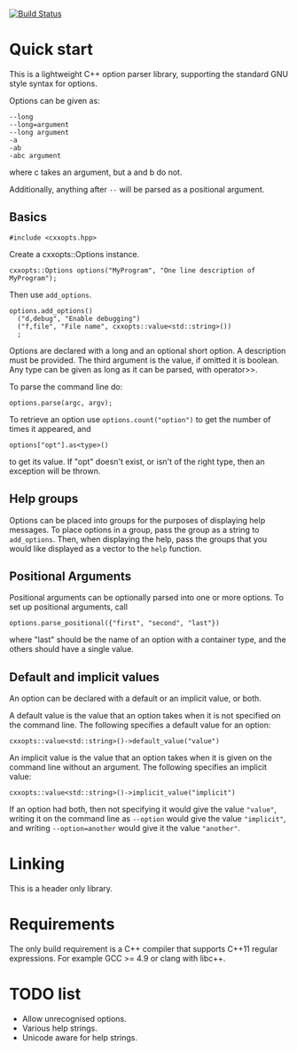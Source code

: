 [![Build Status](https://travis-ci.org/jarro2783/cxxopts.svg?branch=master)](https://travis-ci.org/jarro2783/cxxopts)

# Quick start

This is a lightweight C++ option parser library, supporting the standard GNU
style syntax for options.

Options can be given as:

    --long
    --long=argument
    --long argument
    -a
    -ab
    -abc argument

where c takes an argument, but a and b do not.

Additionally, anything after `--` will be parsed as a positional argument.

## Basics

    #include <cxxopts.hpp>

Create a cxxopts::Options instance.

    cxxopts::Options options("MyProgram", "One line description of MyProgram");

Then use `add_options`.

    options.add_options()
      ("d,debug", "Enable debugging")
      ("f,file", "File name", cxxopts::value<std::string>())
      ;

Options are declared with a long and an optional short option. A description
must be provided. The third argument is the value, if omitted it is boolean.
Any type can be given as long as it can be parsed, with operator>>.

To parse the command line do:

    options.parse(argc, argv);

To retrieve an option use `options.count("option")` to get the number of times
it appeared, and

    options["opt"].as<type>()

to get its value. If "opt" doesn't exist, or isn't of the right type, then an
exception will be thrown.

## Help groups

Options can be placed into groups for the purposes of displaying help messages.
To place options in a group, pass the group as a string to `add_options`. Then,
when displaying the help, pass the groups that you would like displayed as a
vector to the `help` function.

## Positional Arguments

Positional arguments can be optionally parsed into one or more options.
To set up positional arguments, call

    options.parse_positional({"first", "second", "last"})

where "last" should be the name of an option with a container type, and the
others should have a single value.

## Default and implicit values

An option can be declared with a default or an implicit value, or both.

A default value is the value that an option takes when it is not specified
on the command line. The following specifies a default value for an option:

    cxxopts::value<std::string>()->default_value("value")

An implicit value is the value that an option takes when it is given on the
command line without an argument. The following specifies an implicit value:

    cxxopts::value<std::string>()->implicit_value("implicit")

If an option had both, then not specifying it would give the value `"value"`,
writing it on the command line as `--option` would give the value `"implicit"`,
and writing `--option=another` would give it the value `"another"`.

# Linking

This is a header only library.

# Requirements

The only build requirement is a C++ compiler that supports C++11 regular
expressions. For example GCC >= 4.9 or clang with libc++.


# TODO list

* Allow unrecognised options.
* Various help strings.
* Unicode aware for help strings.
